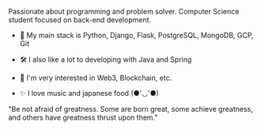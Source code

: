 Passionate about programming and problem solver. Computer Science student focused on back-end development.

- 🐍 My main stack is Python, Django, Flask, PostgreSQL, MongoDB, GCP, Git

- 🛠️ I also like a lot to developing with Java and Spring

- 👀 I'm very interested in Web3, Blockchain, etc.

- ✨ I love music and japanese food (●'◡'●)

"Be not afraid of greatness. Some are born great, some achieve greatness, and others have greatness thrust upon them."
